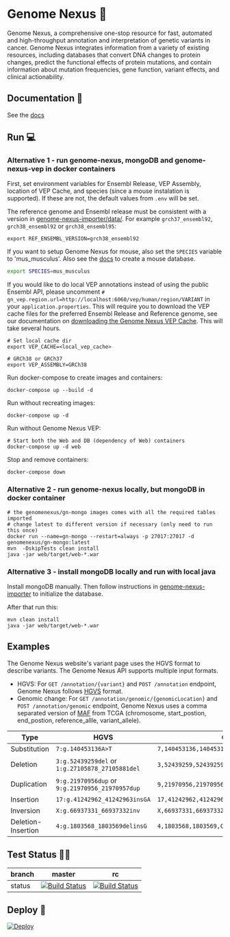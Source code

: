 # Genome Nexus 🧬

Genome Nexus, a comprehensive one-stop resource for fast, automated and
high-throughput annotation and interpretation of genetic variants in cancer.
Genome Nexus integrates information from a variety of existing resources,
including databases that convert DNA changes to protein changes, predict the
functional effects of protein mutations, and contain information about mutation
frequencies, gene function, variant effects, and clinical actionability.

## Documentation 📖
See the [docs](https://docs.genomenexus.org)

## Run 💻

### Alternative 1 - run genome-nexus, mongoDB and genome-nexus-vep in docker containers
First, set environment variables for Ensembl Release, VEP Assembly, location of VEP Cache, and species (since a mouse instalation is supported). If these are not, the default values from `.env` will be set.

The reference genome and Ensembl release must be consistent with a version in [genome-nexus-importer/data/](https://github.com/genome-nexus/genome-nexus-importer/tree/master/data).
For example `grch37_ensembl92`, `grch38_ensembl92` or `grch38_ensembl95`:
```
export REF_ENSEMBL_VERSION=grch38_ensembl92
```
If you want to setup Genome Nexus for mouse, also set the `SPECIES` variable to 'mus_musculus'. Also see the [docs](https://github.com/genome-nexus/genome-nexus-importer/blob/master/docs/setup-genome-nexus-mouse.md) to create a mouse database.
```bash
export SPECIES=mus_musculus
```

If you would like to do local VEP annotations instead of using the public Ensembl API, please uncomment `# gn_vep.region.url=http://localhost:6060/vep/human/region/VARIANT` in your `application.properties`. This will require you to download the VEP cache files for the preferred Ensembl Release and Reference genome, see our documentation on [downloading the Genome Nexus VEP Cache](https://github.com/genome-nexus/genome-nexus-vep/blob/master/README.md#create-vep-cache). This will take several hours.
```
# Set local cache dir
export VEP_CACHE=<local_vep_cache>

# GRCh38 or GRCh37
export VEP_ASSEMBLY=GRCh38
```

Run docker-compose to create images and containers:
```
docker-compose up --build -d
```

Run without recreating images:
```
docker-compose up -d
```

Run without Genome Nexus VEP:
```
# Start both the Web and DB (dependency of Web) containers
docker-compose up -d web
```

Stop and remove containers:
```
docker-compose down
```

### Alternative 2 - run genome-nexus locally, but mongoDB in docker container
```
# the genomenexus/gn-mongo images comes with all the required tables imported
# change latest to different version if necessary (only need to run this once)
docker run --name=gn-mongo --restart=always -p 27017:27017 -d genomenexus/gn-mongo:latest 
mvn  -DskipTests clean install
java -jar web/target/web-*.war
```

### Alternative 3 - install mongoDB locally and run with local java
Install mongoDB manually. Then follow instructions in
[genome-nexus-importer](https://github.com/genome-nexus/genome-nexus-importer)
to initialize the database.

After that run this:
```
mvn clean install
java -jar web/target/web-*.war
```

## Examples
The Genome Nexus website's variant page uses the HGVS format to describe variants. The Genome Nexus API supports multiple input formats.
- HGVS: For `GET /annotation/{variant}` and `POST /annotation` endpoint, Genome Nexus follows [HGVS](https://hgvs-nomenclature.org/stable/recommendations/general/) format.
- Genomic change: For `GET /annotation/genomic/{genomicLocation}` and  `POST /annotation/genomic` endpoint, Genome Nexus uses a comma separated version of [MAF](https://docs.gdc.cancer.gov/Encyclopedia/pages/Mutation_Annotation_Format_TCGAv2/) from TCGA (chromosome, start_postion, end_postion, reference_allle, variant_allele).

|Type| HGVS |Genomic change|API response|Variant page|
|--|--|--|--|--|
|Substitution| `7:g.140453136A>T`|`7,140453136,140453136,A,T`|[7:g.140453136A>T](https://www.genomenexus.org/annotation/7:g.140453136A%3ET?fields=hotspots,annotation_summary,my_variant_info,clinvar,signal,mutation_assessor)|[7:g.140453136A>T](https://www.genomenexus.org/variant/7:g.140453136A%3ET)
|Deletion| `3:g.52439259del` or `1:g.27105878_27105881del`| `3,52439259,52439259,G,-` or `1,27105878,27105881,AGCT,-`|[3:g.52439259del](https://www.genomenexus.org/variant/3:g.52439259del), [1:g.27105878_27105881del](https://www.genomenexus.org/variant/1:g.27105878_27105881del)|[3:g.52439259del](https://www.genomenexus.org/annotation/3:g.52439259del?fields=hotspots,annotation_summary,my_variant_info,clinvar,signal,mutation_assessor), [1:g.27105878_27105881del](https://www.genomenexus.org/annotation/1:g.27105878_27105881del?fields=hotspots,annotation_summary,my_variant_info,clinvar,signal,mutation_assessor)
|Duplication| `9:g.21970956dup` or `9:g.21970956_21970957dup`| `9,21970956,21970956,C,CC`or`9,21970956,21970957,CG,CGCG`|[9:g.21970956dup](https://www.genomenexus.org/variant/9:g.21970956dup), [9:g.21970956_21970957dup](https://www.genomenexus.org/variant/9:g.21970956_21970957dup) | [9:g.21970956dup](https://www.genomenexus.org/annotation/9:g.21970956dup?fields=hotspots,annotation_summary,my_variant_info,clinvar,signal,mutation_assessor), [9:g.21970956_21970957dup](https://www.genomenexus.org/annotation/9:g.21970956_21970957dup?fields=hotspots,annotation_summary,my_variant_info,clinvar,signal,mutation_assessor)
|Insertion| `17:g.41242962_41242963insGA`|`17,41242962,41242963,-,GA`|[17:g.41242962_41242963insGA](https://www.genomenexus.org/variant/17:g.41242962_41242963insGA) | [17:g.41242962_41242963insGA](https://www.genomenexus.org/annotation/17:g.41242962_41242963insGA?fields=hotspots,annotation_summary,my_variant_info,clinvar,signal,mutation_assessor)
|Inversion| `X:g.66937331_66937332inv`|`X,66937331,66937332,TT,AA`| [X:g.66937331_66937332inv](https://www.genomenexus.org/variant/X:g.66937331_66937332inv)|[X:g.66937331_66937332inv](https://www.genomenexus.org/annotation/X:g.66937331_66937332inv?fields=hotspots,annotation_summary,my_variant_info,clinvar,signal,mutation_assessor)
|Deletion-Insertion| `4:g.1803568_1803569delinsG`|`4,1803568,1803569,CC,G`|[4:g.1803568_1803569delinsG](https://www.genomenexus.org/variant/4:g.1803568_1803569delinsG)|[4:g.1803568_1803569delinsG](https://www.genomenexus.org/annotation/4:g.1803568_1803569delinsG?fields=hotspots,annotation_summary,my_variant_info,clinvar,signal,mutation_assessor)


## Test Status 👷‍♀️

| branch | master | rc |
| --- | --- | --- |
| status | [![Build Status](https://travis-ci.org/genome-nexus/genome-nexus.svg?branch=master)](https://travis-ci.org/genome-nexus/genome-nexus/branches) | [![Build Status](https://travis-ci.org/genome-nexus/genome-nexus.svg?branch=rc)](https://travis-ci.org/genome-nexus/genome-nexus/branches) |

## Deploy 🚀

[![Deploy](https://www.herokucdn.com/deploy/button.svg)](https://heroku.com/deploy)
